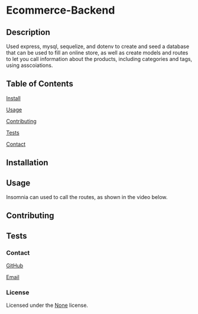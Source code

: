 
  # Ecommerce-Backend
  
  
  ## Description
  
  Used express, mysql, sequelize, and dotenv to create and seed a database that can be used to fill an online store, as well as create models and routes to let you call information about the products, including categories and tags, using asscoiations.  
  
  ## Table of Contents
  
  [Install](#install)

  [Usage](#usage)

  [Contributing](#contributing)

  [Tests](#tests)

  [Contact](#contact)
  
  ## Installation 
  
   
  
  ## Usage 
  
  Insomnia can used to call the routes, as shown in the video below.
  
  ## Contributing 
  
  
  
  ## Tests 
  
  
  
  ### Contact
  
  [GitHub](https://github.com/BahamJustin)  
  
  [Email](mailto:bahamjustin@outlook.com)

  ### License

  Licensed under the [None]() license.
    